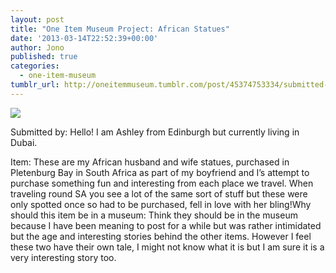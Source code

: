 ```yaml
---
layout: post
title: "One Item Museum Project: African Statues"
date: '2013-03-14T22:52:39+00:00'
author: Jono
published: true
categories:
  - one-item-museum
tumblr_url: http://oneitemmuseum.tumblr.com/post/45374753334/submitted-by-hello-i-am-ashley-from-edinburgh
---
```

<img src="http://ellis.scot/uploads/2013/03/statues.jpg" />

Submitted by: Hello! I am Ashley from Edinburgh but currently living in Dubai.

Item: These are my African husband and wife statues, purchased in Pletenburg Bay in South Africa as part of my boyfriend and I’s attempt to purchase something fun and interesting from each place we travel. When traveling round SA you see a lot of the same sort of stuff but these were only spotted once so had to be purchased, fell in love with her bling!Why should this item be in a museum: Think they should be in the museum because I have been meaning to post for a while but was rather intimidated but the age and interesting stories behind the other items. However I feel these two have their own tale, I might not know what it is but I am sure it is a very interesting story too.
